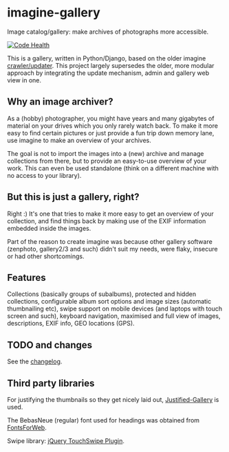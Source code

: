 imagine-gallery
===============

Image catalog/gallery: make archives of photographs more accessible.

[![Code Health](https://landscape.io/github/aquatix/imagine-gallery/master/landscape.svg?style=flat)](https://landscape.io/github/aquatix/imagine-gallery/master)

This is a gallery, written in Python/Django, based on the older imagine
[crawler/updater](https://github.com/aquatix/imagine-crawler). This project
largely supersedes the older, more modular approach by integrating the update
mechanism, admin and gallery web view in one.


## Why an image archiver?

As a (hobby) photographer, you might have years and many gigabytes of material
on your drives which you only rarely watch back. To make it more easy to find
certain pictures or just provide a fun trip down memory lane, use imagine to
make an overview of your archives.

The goal is not to import the images into a (new) archive and manage collections
from there, but to provide an easy-to-use overview of your work. This can even
be used standalone (think on a different machine with no access to your library).


## But this is just a gallery, right?

Right :) It's one that tries to make it more easy to get an overview of your
collection, and find things back by making use of the EXIF information embedded
inside the images.

Part of the reason to create imagine was because other gallery software (zenphoto,
gallery2/3 and such) didn't suit my needs, were flaky, insecure or had other
shortcomings.


## Features

Collections (basically groups of subalbums), protected and hidden collections,
configurable album sort options and image sizes (automatic thumbnailing etc),
swipe support on mobile devices (and laptops with touch screen and such),
keyboard navigation, maximised and full view of images, descriptions, EXIF info, GEO locations (GPS).


## TODO and changes

See the [changelog](https://github.com/aquatix/imagine-gallery/blob/master/CHANGELOG.md).


## Third party libraries

For justifying the thumbnails so they get nicely laid out, [Justified-Gallery](https://github.com/miromannino/Justified-Gallery)
is used.

The BebasNeue (regular) font used for headings was obtained from [FontsForWeb](http://fontsforweb.com/font/show?id=1962).

Swipe library: [jQuery TouchSwipe Plugin](https://github.com/mattbryson/TouchSwipe-Jquery-Plugin).
